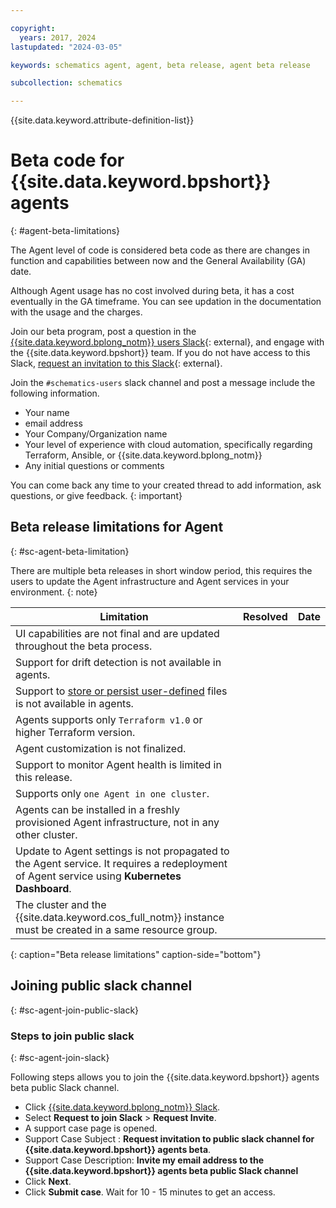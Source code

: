 ```yaml
---

copyright:
  years: 2017, 2024
lastupdated: "2024-03-05"

keywords: schematics agent, agent, beta release, agent beta release

subcollection: schematics

---
```


{{site.data.keyword.attribute-definition-list}}

# Beta code for {{site.data.keyword.bpshort}} agents
{: #agent-beta-limitations}

The Agent level of code is considered beta code as there are changes in function and capabilities between now and the General Availability (GA) date.

Although Agent usage has no cost involved during beta, it has a cost eventually in the GA timeframe. You can see updation in the documentation with the usage and the charges.

Join our beta program, post a question in the [{{site.data.keyword.bplong_notm}} users Slack](https://ibm-argonauts.slack.com/archives/CLKR4FE90){: external}, and engage with the {{site.data.keyword.bpshort}} team. If you do not have access to this Slack, [request an invitation to this Slack](https://cloud.ibm.com/schematics/slack){: external}.

Join the `#schematics-users` slack channel and post a message include the following information.

- Your name
- email address
- Your Company/Organization name
- Your level of experience with cloud automation, specifically regarding Terraform, Ansible, or {{site.data.keyword.bplong_notm}}
- Any initial questions or comments

You can come back any time to your created thread to add information, ask questions, or give feedback.
{: important}

## Beta release limitations for Agent
{: #sc-agent-beta-limitation}

There are multiple beta releases in short window period, this requires the users to update the Agent infrastructure and Agent services in your environment.
{: note}

|  Limitation | Resolved | Date |
| --- |--- | --- | 
| UI capabilities are not final and are updated throughout the beta process.| | |
| Support for drift detection is not available in agents.| | |
| Support to [store or persist user-defined](/docs/schematics?topic=schematics-general-faq#persist-file) files is not available in agents.| | |
| Agents supports only `Terraform v1.0` or higher Terraform version. | | |
| Agent customization is not finalized. | | |
| Support to monitor Agent health is limited in this release.| | |
| Supports only `one Agent in one cluster`. | | |
| Agents can be installed in a freshly provisioned Agent infrastructure, not in any other cluster.
| Update to Agent settings is not propagated to the Agent service. It requires a redeployment of Agent service using **Kubernetes Dashboard**. |  | |
| The cluster and the {{site.data.keyword.cos_full_notm}} instance must be created in a same resource group. | | |
{: caption="Beta release limitations" caption-side="bottom"}

## Joining public slack channel
{: #sc-agent-join-public-slack}

### Steps to join public slack
{: #sc-agent-join-slack}

Following steps allows you to join the {{site.data.keyword.bpshort}} agents beta public Slack channel.
- Click [{{site.data.keyword.bplong_notm}} Slack](https://cloud.ibm.com/schematics/slack).
- Select **Request to join Slack** > **Request Invite**.
- A support case page is opened.
- Support Case Subject : **Request invitation to public slack channel for {{site.data.keyword.bpshort}} agents beta**.
- Support Case Description: **Invite my email address to the {{site.data.keyword.bpshort}} agents beta public Slack channel**
- Click **Next**.
- Click **Submit case**. Wait for 10 - 15 minutes to get an access.
